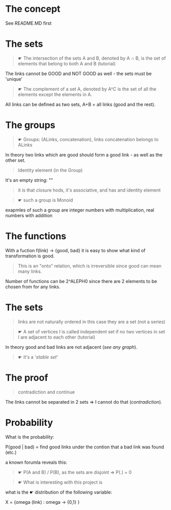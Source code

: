 # The concept

See README.MD first

# The sets

> ☛ The intersection of the sets A and B, denoted by A ∩ B, is the set of elements that belong to both A and B (tutorial)

The links cannot be GOOD and NOT GOOD as well - the sets must be 'unique'

> ☛ The complement of a set A, denoted by A^C is the set of all the elements except the elements in A.

All links can be defined as two sets, A+B = all links (good and the rest).

# The groups

> ☛ Groups: (ALinks, concatenation), links concatenation belongs to ALinks

In theory two links which are good should form a good link - as well as the other set.

> Identity element (in the Group)

It's an empty string: ""

> it is that closure hods, it's associative, and has and identity element

> ☛ such a group is Monoid

exapmles of such a group are integer numbers with multiplication, real numbers with addition

# The functions

With a fuction f(link) -> {good, bad} it is easy to show what kind of transformation is good.

> This is an "onto" relation, which is irreversible since good can mean many links.

Number of functions can be 2^ALEPH0 since there are 2 elements to be chosen from for any links.

# The sets

> links are not naturally ordered in this case they are a set (not a series)

> ☛ A set of vertices I is called independent set if no two vertices in set I are adjacent to each other (tutorial)

In theory good and bad links are not adjacent (*see any graph*).

> ☛ it's a '*stable set*'

# The proof

> contradiction and continue

The links cannot be separated in 2 sets => I cannot do that (*contradiction*).

# Probability

What is the probability:

P(good | bad) = find good links under the contion that a bad link was found (etc.)

a known forumla reveals this:

> ☛ P(A and B) / P(B), as the sets are disjoint => P(.) = 0

> ☛ What is interesting with this project is

what is the ☛ distribution of the following variable:

X = {omega (link) : omega -> {0,1} }
